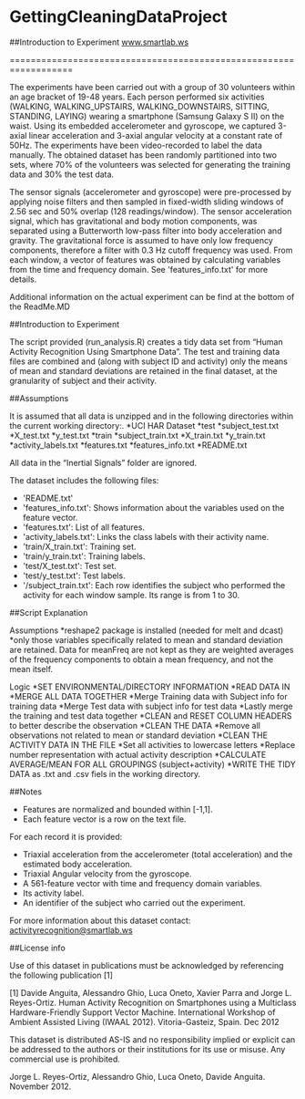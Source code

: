 GettingCleaningDataProject
==========================

##Introduction to Experiment
www.smartlab.ws

==================================================================

The experiments have been carried out with a group of 30 volunteers within an age bracket of 19-48 years. Each person performed six activities (WALKING, WALKING_UPSTAIRS, WALKING_DOWNSTAIRS, SITTING, STANDING, LAYING) wearing a smartphone (Samsung Galaxy S II) on the waist. Using its embedded accelerometer and gyroscope, we captured 3-axial linear acceleration and 3-axial angular velocity at a constant rate of 50Hz. The experiments have been video-recorded to label the data manually. The obtained dataset has been randomly partitioned into two sets, where 70% of the volunteers was selected for generating the training data and 30% the test data. 

The sensor signals (accelerometer and gyroscope) were pre-processed by applying noise filters and then sampled in fixed-width sliding windows of 2.56 sec and 50% overlap (128 readings/window). The sensor acceleration signal, which has gravitational and body motion components, was separated using a Butterworth low-pass filter into body acceleration and gravity. The gravitational force is assumed to have only low frequency components, therefore a filter with 0.3 Hz cutoff frequency was used. From each window, a vector of features was obtained by calculating variables from the time and frequency domain. See 'features_info.txt' for more details. 

Additional information on the actual experiment can be find at the bottom of the ReadMe.MD

##Introduction to Experiment

The script provided (run_analysis.R) creates a tidy data set from “Human Activity Recognition Using Smartphone Data”.  The test and training data files are combined and (along with subject ID and activity) only the means of mean and standard deviations are retained in the final dataset, at the granularity of subject and their activity.  

##Assumptions

It is assumed that all data is unzipped and in the following directories within the current working directory:.
*UCI HAR Dataset
    *test
        *subject_test.txt
        *X_test.txt
        *y_test.txt
    *train
       *subject_train.txt
       *X_train.txt
       *y_train.txt
    *activity_labels.txt
    *features.txt
    *features_info.txt
    *README.txt

 All data in the “Inertial Signals” folder are ignored.

The dataset includes the following files:
* 'README.txt'
* 'features_info.txt': Shows information about the variables used on the feature vector.
* 'features.txt': List of all features.
* 'activity_labels.txt': Links the class labels with their activity name.
* 'train/X_train.txt': Training set.
* 'train/y_train.txt': Training labels.
* 'test/X_test.txt': Test set.
* 'test/y_test.txt': Test labels.
* '/subject_train.txt': Each row identifies the subject who performed the activity for each window sample. Its range is from 1 to 30. 

##Script Explanation

Assumptions
*reshape2 package is installed (needed for melt and dcast)
*only those variables specifically related to mean and standard deviation are retained.  Data for meanFreq are not kept as they are weighted averages of the frequency components to obtain a mean frequency, and not the mean itself.

Logic
*SET ENVIRONMENTAL/DIRECTORY INFORMATION
*READ DATA IN
*MERGE ALL DATA TOGETHER
  *Merge Training data with Subject info for training data
  *Merge Test data with subject info for test data
  *Lastly merge the training and test data together
*CLEAN and RESET COLUMN HEADERS to better describe the observation
*CLEAN THE DATA
*Remove all observations not related to mean or standard deviation
*CLEAN THE ACTIVITY DATA IN THE FILE
  *Set all activities to lowercase letters
  *Replace number representation with actual activity description
*CALCULATE AVERAGE/MEAN FOR ALL GROUPINGS (subject+activity)
*WRITE THE TIDY DATA as .txt and .csv fiels in the working directory.


##Notes
* Features are normalized and bounded within [-1,1].
* Each feature vector is a row on the text file.

For each record it is provided:
* Triaxial acceleration from the accelerometer (total acceleration) and the estimated body acceleration.
* Triaxial Angular velocity from the gyroscope. 
* A 561-feature vector with time and frequency domain variables. 
* Its activity label. 
* An identifier of the subject who carried out the experiment.

For more information about this dataset contact: activityrecognition@smartlab.ws

##License info

Use of this dataset in publications must be acknowledged by referencing the following publication [1] 

[1] Davide Anguita, Alessandro Ghio, Luca Oneto, Xavier Parra and Jorge L. Reyes-Ortiz. Human Activity Recognition on Smartphones using a Multiclass Hardware-Friendly Support Vector Machine. International Workshop of Ambient Assisted Living (IWAAL 2012). Vitoria-Gasteiz, Spain. Dec 2012

This dataset is distributed AS-IS and no responsibility implied or explicit can be addressed to the authors or their institutions for its use or misuse. Any commercial use is prohibited.

Jorge L. Reyes-Ortiz, Alessandro Ghio, Luca Oneto, Davide Anguita. November 2012.


